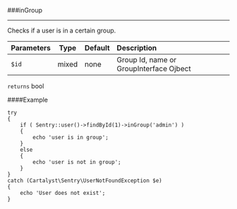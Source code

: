 <a id="inGroup"></a>
###inGroup

----------

Checks if a user is in a certain group.

Parameters                   | Type            | Default       | Description
:--------------------------- | :-------------: | :------------ | :--------------
`$id`                        | mixed           | none          | Group Id, name or GroupInterface Ojbect

`returns` bool

####Example

	try
	{
		if ( Sentry::user()->findById(1)->inGroup('admin') )
		{
			echo 'user is in group';
		}
		else
		{
			echo 'user is not in group';
		}
	}
	catch (Cartalyst\Sentry\UserNotFoundException $e)
	{
		echo 'User does not exist';
	}